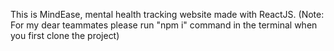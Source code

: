 This is MindEase, mental health tracking website made with ReactJS.
(Note: For my dear teammates please run "npm i" command in the terminal when you first clone the project)
